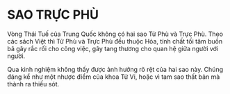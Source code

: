 # SAO TRỰC PHÙ

Vòng Thái Tuế của Trung Quốc không có hai sao Tử Phù và Trực Phù. Theo các sách Việt thì Tử Phù và Trực Phù đều thuộc Hỏa, tính chất tối tăm buồn bã gây rắc rối cho công việc, gây tang thương cho quan hệ giữa người với người.

Qua kinh nghiệm không thấy được ảnh hưởng rõ rệt của hai sao này. Chúng đáng kể như một nhược điểm của khoa Tử Vi, hoặc vì tam sao thất bản mà thành ra thiếu sót.